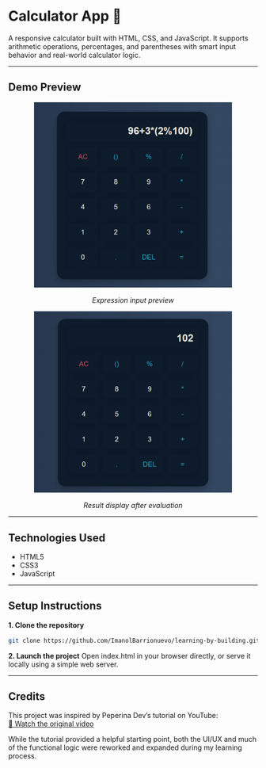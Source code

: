 # Calculator App 🔢

A responsive calculator built with HTML, CSS, and JavaScript. It supports arithmetic operations, percentages, and parentheses with smart input behavior and real-world calculator logic.

---

## Demo Preview

<p align="center">
  <img src="/calculator-app/images/screenshots/screenshot-1.png" width="400" alt="Calculator App - Expression Input">
</p>
<p align="center"><em>Expression input preview</em></p>


<p align="center">
  <img src="/calculator-app/images/screenshots/screenshot-2.png" width="400" alt="Calculator App - Result Display">
</p>
<p align="center"><em>Result display after evaluation</em></p>

---

## Technologies Used

- HTML5
- CSS3
- JavaScript

---

## Setup Instructions

**1. Clone the repository**

```bash
git clone https://github.com/ImanolBarrionuevo/learning-by-building.git
```

**2. Launch the project**
Open index.html in your browser directly, or serve it locally using a simple web server.

---

## Credits

This project was inspired by Peperina Dev’s tutorial on YouTube:  
[🔗 Watch the original video](https://www.youtube.com/watch?v=_v0OZgJrubU&t=9s)

While the tutorial provided a helpful starting point, both the UI/UX and much of the functional logic were reworked and expanded during my learning process.